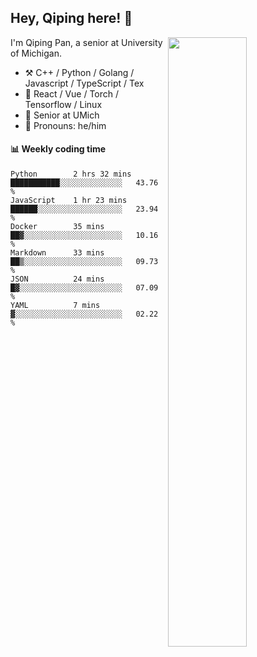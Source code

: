 

## Hey, Qiping here! :wave:

[<img align="right" width="50%" src="https://github-readme-stats.vercel.app/api?username=ppppqp&theme=dark&show_icons=true">](https://metrics.lecoq.io/ppppqp?template=classic)


I'm Qiping Pan, a senior at University of Michigan.

-   :hammer_and_pick: C++ / Python / Golang / Javascript / TypeScript / Tex
-   :pencil: React / Vue / Torch / Tensorflow / Linux 
-   :seedling: Senior at UMich
-   :man: Pronouns: he/him



#### :bar_chart: Weekly coding time

<!--START_SECTION:waka-->

```text
Python        2 hrs 32 mins   ███████████░░░░░░░░░░░░░░   43.76 %
JavaScript    1 hr 23 mins    ██████░░░░░░░░░░░░░░░░░░░   23.94 %
Docker        35 mins         ██▓░░░░░░░░░░░░░░░░░░░░░░   10.16 %
Markdown      33 mins         ██▒░░░░░░░░░░░░░░░░░░░░░░   09.73 %
JSON          24 mins         █▓░░░░░░░░░░░░░░░░░░░░░░░   07.09 %
YAML          7 mins          ▓░░░░░░░░░░░░░░░░░░░░░░░░   02.22 %
```

<!--END_SECTION:waka-->
